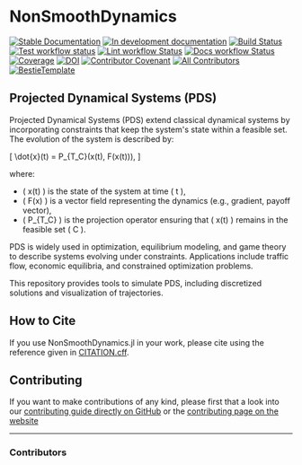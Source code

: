 # NonSmoothDynamics

[![Stable Documentation](https://img.shields.io/badge/docs-stable-blue.svg)](https://tmigot.github.io/NonSmoothDynamics.jl/stable)
[![In development documentation](https://img.shields.io/badge/docs-dev-blue.svg)](https://tmigot.github.io/NonSmoothDynamics.jl/dev)
[![Build Status](https://github.com/tmigot/NonSmoothDynamics.jl/workflows/Test/badge.svg)](https://github.com/tmigot/NonSmoothDynamics.jl/actions)
[![Test workflow status](https://github.com/tmigot/NonSmoothDynamics.jl/actions/workflows/Test.yml/badge.svg?branch=main)](https://github.com/tmigot/NonSmoothDynamics.jl/actions/workflows/Test.yml?query=branch%3Amain)
[![Lint workflow Status](https://github.com/tmigot/NonSmoothDynamics.jl/actions/workflows/Lint.yml/badge.svg?branch=main)](https://github.com/tmigot/NonSmoothDynamics.jl/actions/workflows/Lint.yml?query=branch%3Amain)
[![Docs workflow Status](https://github.com/tmigot/NonSmoothDynamics.jl/actions/workflows/Docs.yml/badge.svg?branch=main)](https://github.com/tmigot/NonSmoothDynamics.jl/actions/workflows/Docs.yml?query=branch%3Amain)
[![Coverage](https://codecov.io/gh/tmigot/NonSmoothDynamics.jl/branch/main/graph/badge.svg)](https://codecov.io/gh/tmigot/NonSmoothDynamics.jl)
[![DOI](https://zenodo.org/badge/DOI/FIXME)](https://doi.org/FIXME)
[![Contributor Covenant](https://img.shields.io/badge/Contributor%20Covenant-2.1-4baaaa.svg)](CODE_OF_CONDUCT.md)
[![All Contributors](https://img.shields.io/github/all-contributors/tmigot/NonSmoothDynamics.jl?labelColor=5e1ec7&color=c0ffee&style=flat-square)](#contributors)
[![BestieTemplate](https://img.shields.io/endpoint?url=https://raw.githubusercontent.com/JuliaBesties/BestieTemplate.jl/main/docs/src/assets/badge.json)](https://github.com/JuliaBesties/BestieTemplate.jl)

## Projected Dynamical Systems (PDS)

Projected Dynamical Systems (PDS) extend classical dynamical systems by incorporating constraints that keep the system's state within a feasible set. The evolution of the system is described by:

\[
\dot{x}(t) = P_{T_C}(x(t), F(x(t))),
\]

where:

- \( x(t) \) is the state of the system at time \( t \),
- \( F(x) \) is a vector field representing the dynamics (e.g., gradient, payoff vector),
- \( P_{T_C} \) is the projection operator ensuring that \( x(t) \) remains in the feasible set \( C \).

PDS is widely used in optimization, equilibrium modeling, and game theory to describe systems evolving under constraints. Applications include traffic flow, economic equilibria, and constrained optimization problems.

This repository provides tools to simulate PDS, including discretized solutions and visualization of trajectories.

## How to Cite

If you use NonSmoothDynamics.jl in your work, please cite using the reference given in [CITATION.cff](https://github.com/tmigot/NonSmoothDynamics.jl/blob/main/CITATION.cff).

## Contributing

If you want to make contributions of any kind, please first that a look into our [contributing guide directly on GitHub](docs/src/90-contributing.md) or the [contributing page on the website](https://tmigot.github.io/NonSmoothDynamics.jl/dev/90-contributing/)

---

### Contributors

<!-- ALL-CONTRIBUTORS-LIST:START - Do not remove or modify this section -->
<!-- prettier-ignore-start -->
<!-- markdownlint-disable -->

<!-- markdownlint-restore -->
<!-- prettier-ignore-end -->

<!-- ALL-CONTRIBUTORS-LIST:END -->
